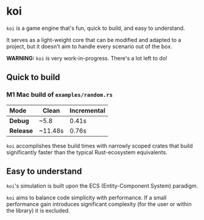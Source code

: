 # koi

`koi` is a game engine that's fun, quick to build, and easy to understand.

It serves as a light-weight core that can be modified and adapted to a project, but it doesn't aim to handle every scenario out of the box.

**WARNING:** `koi` is very work-in-progress. There's a lot left to do!

## Quick to build

### M1 Mac build of `examples/random.rs`

Mode | Clean | Incremental
:-- | --- | ---
**Debug** | ~5.8 | 0.41s
**Release** | ~11.48s | 0.76s

`koi` accomplishes these build times with narrowly scoped crates that build significantly faster than the typical Rust-ecosystem equivalents.

## Easy to understand

`koi`'s simulation is built upon the ECS (Entity-Component System) paradigm.

`koi` aims to balance code simplicity with performance. If a small performance gain introduces significant complexity (for the user or within the library) it is excluded.

